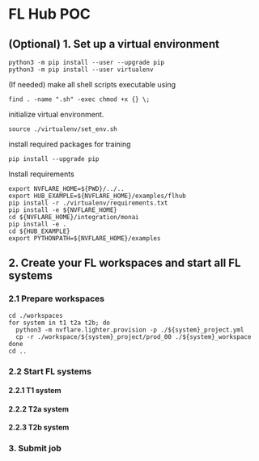# FL Hub POC

## (Optional) 1. Set up a virtual environment
```
python3 -m pip install --user --upgrade pip
python3 -m pip install --user virtualenv
```
(If needed) make all shell scripts executable using
```
find . -name ".sh" -exec chmod +x {} \;
```
initialize virtual environment.
```
source ./virtualenv/set_env.sh
```
install required packages for training
```
pip install --upgrade pip
```

Install requirements
```
export NVFLARE_HOME=${PWD}/../..
export HUB_EXAMPLE=${NVFLARE_HOME}/examples/flhub
pip install -r ./virtualenv/requirements.txt
pip install -e ${NVFLARE_HOME}
cd ${NVFLARE_HOME}/integration/monai
pip install -e .
cd ${HUB_EXAMPLE}
export PYTHONPATH=${NVFLARE_HOME}/examples
```

## 2. Create your FL workspaces and start all FL systems

### 2.1 Prepare workspaces
```
cd ./workspaces
for system in t1 t2a t2b; do
  python3 -m nvflare.lighter.provision -p ./${system}_project.yml
  cp -r ./workspace/${system}_project/prod_00 ./${system}_workspace
done
cd ..
```

### 2.2 Start FL systems

#### 2.2.1 T1 system

#### 2.2.2 T2a system

#### 2.2.3 T2b system

### 3. Submit job


